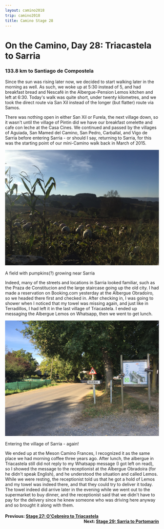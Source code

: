 ```yaml
---
layout: camino2018
trip: camino2018
title: Camino Stage 28
---
```


# On the Camino, Day 28: Triacastela to Sarria

### 133.8 km to Santiago de Compostela

Since the sun was rising later now, we decided to start walking later in the morning as well. As such, we woke up at 5:30 instead of 5, and had breakfast bread and Nescaf&eacute; in the Albergue-Pension Lemos kitchen and left at 6:30. Today's walk was quite short, under twenty kilometres, and we took the direct route via San Xil instead of the longer (but flatter) route via Samos.

There was nothing open in either San Xil or Furela, the next village down, so it wasn't until the village of Pintin did we have our breakfast omelette and cafe con leche at the Casa Cines. We continued and passed by the villages of Aguiada, San Mamed del Camino, San Pedro, Carballal, and Vigo de Sarria before entering Sarria - or should I say, returning to Sarria, for this was the starting point of our mini-Camino walk back in March of 2015.

<img src="/assets/images/spain2018/20181001-sarria-fields.JPG">
<p class=caption>A field with pumpkins(?) growing near Sarria</p>


Indeed, many of the streets and locations in Sarria looked familiar, such as the Praza de Constitucion and the large staircase going up the old city. I had made a reservation on Booking.com yesterday at the Albergue Obradoiro, so we headed there first and checked in. After checking in, I was going to shower when I noticed that my towel was missing again, and just like in Terradillos, I had left it in the last village of Triacastela. I ended up messaging the Albergue Lemos on Whatsapp, then we went to get lunch.

<img src="/assets/images/spain2018/20181001-sarria-sign.JPG">
<p class=caption>Entering the village of Sarria - again!</p>

We ended up at the Meson Camino Frances, I recognized it as the same place we had morning coffee three years ago. After lunch, the albergue in Triacastela still did not reply to my Whatsapp message (I got left on read), so I showed the message to the receptionist at the Albergue Obradoira (for he didn't speak English), and he understood the situation and called Lemos. While we were resting, the receptionist told us that he got a hold of Lemos and my towel was indeed there, and that they could try to deliver it today. The towel indeed did arrive later in the evening while we went out to the supermarket to buy dinner, and the receptionist said that we didn't have to pay for the delivery since he knew someone who was driving here anyway and so brought it along with them.

<h4><div style="text-align: left; margin-bottom: -20px">Previous: <a href="/2018/09/30/camino27.html">Stage 27: O'Cebreiro to Triacastela</a></div></h4>
<h4><div style="text-align: right;">Next: <a href="/2018/10/02/camino29.html">Stage 29: Sarria to Portomar&iacute;n</a></div></h4>